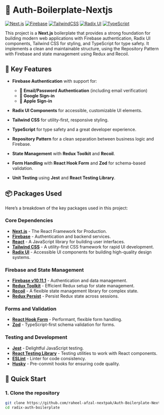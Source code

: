 # 🚀 Auth-Boilerplate-Nextjs

[![Next.js](https://img.shields.io/badge/Next.js-v14.2.2-000000?logo=next.js&style=for-the-badge)](https://nextjs.org/)
[![Firebase](https://img.shields.io/badge/Firebase-v10.11.1-FFCA28?logo=firebase&style=for-the-badge)](https://firebase.google.com/)
[![TailwindCSS](https://img.shields.io/badge/TailwindCSS-v3.3.0-06B6D4?logo=tailwindcss&style=for-the-badge)](https://tailwindcss.com/)
[![Radix UI](https://img.shields.io/badge/Radix%20UI-v1.0-4F46E5?logo=radix&style=for-the-badge)](https://www.radix-ui.com/)
[![TypeScript](https://img.shields.io/badge/TypeScript-v5.0.4-3178C6?logo=typescript&style=for-the-badge)](https://www.typescriptlang.org/)

This project is a **Next.js** boilerplate that provides a strong foundation for building modern web applications with Firebase authentication, Radix UI components, Tailwind CSS for styling, and TypeScript for type safety. It implements a clean and maintainable structure, using the Repository Pattern with Firebase and state management using Redux and Recoil.

## 🌟 Key Features

- **Firebase Authentication** with support for:
  - 📧 **Email/Password Authentication** (including email verification)
  - 🔐 **Google Sign-in**
  - 🍏 **Apple Sign-in**
  
- **Radix UI Components** for accessible, customizable UI elements.
- **Tailwind CSS** for utility-first, responsive styling.
- **TypeScript** for type safety and a great developer experience.
- **Repository Pattern** for a clean separation between business logic and Firebase.
- **State Management** with **Redux Toolkit** and **Recoil**.
- **Form Handling** with **React Hook Form** and **Zod** for schema-based validation.
- **Unit Testing** using **Jest** and **React Testing Library**.

## 📦 Packages Used

Here’s a breakdown of the key packages used in this project:

### Core Dependencies

- **[Next.js](https://nextjs.org/)** - The React Framework for Production.
- **[Firebase](https://firebase.google.com/)** - Authentication and backend services.
- **[React](https://reactjs.org/)** - A JavaScript library for building user interfaces.
- **[Tailwind CSS](https://tailwindcss.com/)** - A utility-first CSS framework for rapid UI development.
- **[Radix UI](https://www.radix-ui.com/)** - Accessible UI components for building high-quality design systems.
  
### Firebase and State Management

- **[Firebase v10.11.1](https://firebase.google.com/)** - Authentication and data management.
- **[Redux Toolkit](https://redux-toolkit.js.org/)** - Efficient Redux setup for state management.
- **[Recoil](https://recoiljs.org/)** - A flexible state management library for complex state.
- **[Redux Persist](https://github.com/rt2zz/redux-persist)** - Persist Redux state across sessions.

### Forms and Validation

- **[React Hook Form](https://react-hook-form.com/)** - Performant, flexible form handling.
- **[Zod](https://zod.dev/)** - TypeScript-first schema validation for forms.

### Testing and Development

- **[Jest](https://jestjs.io/)** - Delightful JavaScript testing.
- **[React Testing Library](https://testing-library.com/)** - Testing utilities to work with React components.
- **[ESLint](https://eslint.org/)** - Linter for code consistency.
- **[Husky](https://typicode.github.io/husky/#/)** - Pre-commit hooks for ensuring code quality.


## 🚀 Quick Start

### 1. Clone the repository
```bash
git clone https://github.com/raheel-afzal-nextpak/Auth-Boilerplate-Nextjs.git
cd radix-auth-boilerplate




